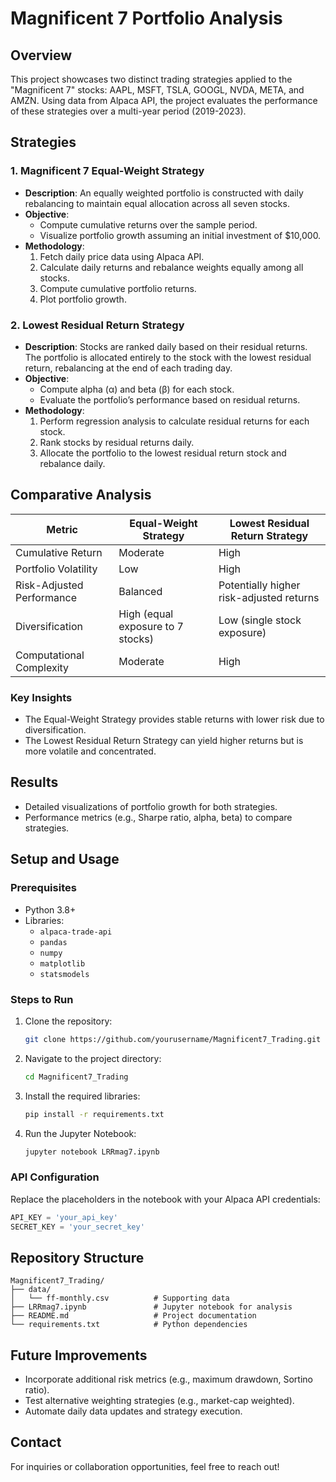 # Magnificent 7 Portfolio Analysis

## Overview
This project showcases two distinct trading strategies applied to the "Magnificent 7" stocks: AAPL, MSFT, TSLA, GOOGL, NVDA, META, and AMZN. Using data from Alpaca API, the project evaluates the performance of these strategies over a multi-year period (2019-2023).

## Strategies

### 1. Magnificent 7 Equal-Weight Strategy
- **Description**: An equally weighted portfolio is constructed with daily rebalancing to maintain equal allocation across all seven stocks.
- **Objective**:
  - Compute cumulative returns over the sample period.
  - Visualize portfolio growth assuming an initial investment of $10,000.
- **Methodology**:
  1. Fetch daily price data using Alpaca API.
  2. Calculate daily returns and rebalance weights equally among all stocks.
  3. Compute cumulative portfolio returns.
  4. Plot portfolio growth.

### 2. Lowest Residual Return Strategy
- **Description**: Stocks are ranked daily based on their residual returns. The portfolio is allocated entirely to the stock with the lowest residual return, rebalancing at the end of each trading day.
- **Objective**:
  - Compute alpha (α) and beta (β) for each stock.
  - Evaluate the portfolio’s performance based on residual returns.
- **Methodology**:
  1. Perform regression analysis to calculate residual returns for each stock.
  2. Rank stocks by residual returns daily.
  3. Allocate the portfolio to the lowest residual return stock and rebalance daily.

## Comparative Analysis

| Metric                        | Equal-Weight Strategy            | Lowest Residual Return Strategy |
|-------------------------------|-----------------------------------|---------------------------------|
| Cumulative Return             | Moderate                         | High                            |
| Portfolio Volatility          | Low                              | High                            |
| Risk-Adjusted Performance     | Balanced                         | Potentially higher risk-adjusted returns |
| Diversification               | High (equal exposure to 7 stocks)| Low (single stock exposure)     |
| Computational Complexity      | Moderate                         | High                            |

### Key Insights
- The Equal-Weight Strategy provides stable returns with lower risk due to diversification.
- The Lowest Residual Return Strategy can yield higher returns but is more volatile and concentrated.

## Results
- Detailed visualizations of portfolio growth for both strategies.
- Performance metrics (e.g., Sharpe ratio, alpha, beta) to compare strategies.

## Setup and Usage

### Prerequisites
- Python 3.8+
- Libraries:
  - `alpaca-trade-api`
  - `pandas`
  - `numpy`
  - `matplotlib`
  - `statsmodels`

### Steps to Run
1. Clone the repository:
   ```bash
   git clone https://github.com/yourusername/Magnificent7_Trading.git
   ```
2. Navigate to the project directory:
   ```bash
   cd Magnificent7_Trading
   ```
3. Install the required libraries:
   ```bash
   pip install -r requirements.txt
   ```
4. Run the Jupyter Notebook:
   ```bash
   jupyter notebook LRRmag7.ipynb
   ```

### API Configuration
Replace the placeholders in the notebook with your Alpaca API credentials:
```python
API_KEY = 'your_api_key'
SECRET_KEY = 'your_secret_key'
```

## Repository Structure
```
Magnificent7_Trading/
├── data/
│   └── ff-monthly.csv          # Supporting data
├── LRRmag7.ipynb               # Jupyter notebook for analysis
├── README.md                   # Project documentation
└── requirements.txt            # Python dependencies
```

## Future Improvements
- Incorporate additional risk metrics (e.g., maximum drawdown, Sortino ratio).
- Test alternative weighting strategies (e.g., market-cap weighted).
- Automate daily data updates and strategy execution.

## Contact
For inquiries or collaboration opportunities, feel free to reach out!


